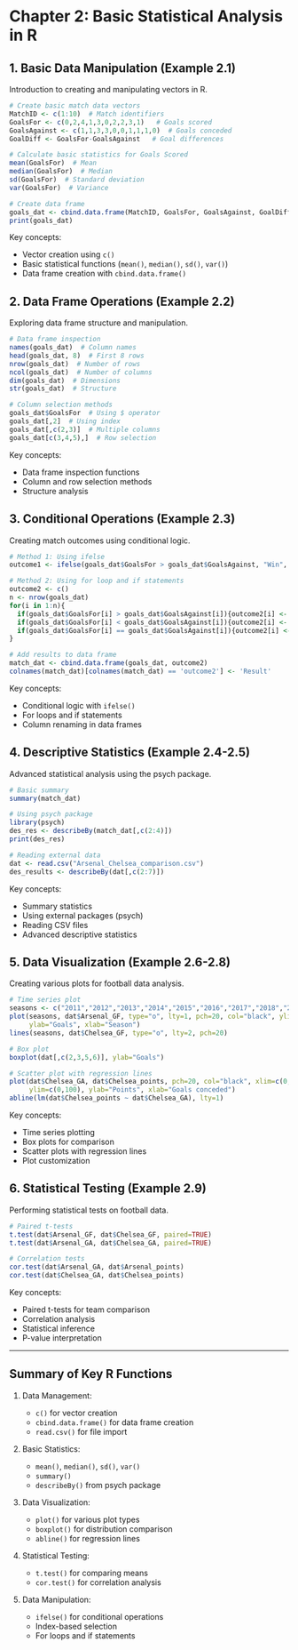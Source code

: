 # Chapter 2: Basic Statistical Analysis in R

## 1. Basic Data Manipulation (Example 2.1)

Introduction to creating and manipulating vectors in R.

```r
# Create basic match data vectors
MatchID <- c(1:10)  # Match identifiers
GoalsFor <- c(0,2,4,1,3,0,2,2,3,1)   # Goals scored
GoalsAgainst <- c(1,1,3,3,0,0,1,1,1,0)  # Goals conceded
GoalDiff <- GoalsFor-GoalsAgainst   # Goal differences

# Calculate basic statistics for Goals Scored
mean(GoalsFor)  # Mean
median(GoalsFor)  # Median
sd(GoalsFor)  # Standard deviation
var(GoalsFor)  # Variance

# Create data frame
goals_dat <- cbind.data.frame(MatchID, GoalsFor, GoalsAgainst, GoalDiff)
print(goals_dat)
```

Key concepts:
- Vector creation using `c()`
- Basic statistical functions (`mean()`, `median()`, `sd()`, `var()`)
- Data frame creation with `cbind.data.frame()`

## 2. Data Frame Operations (Example 2.2)

Exploring data frame structure and manipulation.

```r
# Data frame inspection
names(goals_dat)  # Column names
head(goals_dat, 8)  # First 8 rows
nrow(goals_dat)  # Number of rows
ncol(goals_dat)  # Number of columns
dim(goals_dat)  # Dimensions
str(goals_dat)  # Structure

# Column selection methods
goals_dat$GoalsFor  # Using $ operator
goals_dat[,2]  # Using index
goals_dat[,c(2,3)]  # Multiple columns
goals_dat[c(3,4,5),]  # Row selection
```

Key concepts:
- Data frame inspection functions
- Column and row selection methods
- Structure analysis

## 3. Conditional Operations (Example 2.3)

Creating match outcomes using conditional logic.

```r
# Method 1: Using ifelse
outcome1 <- ifelse(goals_dat$GoalsFor > goals_dat$GoalsAgainst, "Win", "Did not win")

# Method 2: Using for loop and if statements
outcome2 <- c()
n <- nrow(goals_dat)  
for(i in 1:n){
  if(goals_dat$GoalsFor[i] > goals_dat$GoalsAgainst[i]){outcome2[i] <- "Win"}
  if(goals_dat$GoalsFor[i] < goals_dat$GoalsAgainst[i]){outcome2[i] <- "Lose"}
  if(goals_dat$GoalsFor[i] == goals_dat$GoalsAgainst[i]){outcome2[i] <- "Draw"}
}

# Add results to data frame
match_dat <- cbind.data.frame(goals_dat, outcome2)
colnames(match_dat)[colnames(match_dat) == 'outcome2'] <- 'Result'
```

Key concepts:
- Conditional logic with `ifelse()`
- For loops and if statements
- Column renaming in data frames

## 4. Descriptive Statistics (Example 2.4-2.5)

Advanced statistical analysis using the psych package.

```r
# Basic summary
summary(match_dat)

# Using psych package
library(psych)
des_res <- describeBy(match_dat[,c(2:4)])
print(des_res)

# Reading external data
dat <- read.csv("Arsenal_Chelsea_comparison.csv")
des_results <- describeBy(dat[,c(2:7)])
```

Key concepts:
- Summary statistics
- Using external packages (psych)
- Reading CSV files
- Advanced descriptive statistics

## 5. Data Visualization (Example 2.6-2.8)

Creating various plots for football data analysis.

```r
# Time series plot
seasons <- c("2011","2012","2013","2014","2015","2016","2017","2018","2019","2020")
plot(seasons, dat$Arsenal_GF, type="o", lty=1, pch=20, col="black", ylim=c(0,140), 
     ylab="Goals", xlab="Season")
lines(seasons, dat$Chelsea_GF, type="o", lty=2, pch=20)

# Box plot
boxplot(dat[,c(2,3,5,6)], ylab="Goals")

# Scatter plot with regression lines
plot(dat$Chelsea_GA, dat$Chelsea_points, pch=20, col="black", xlim=c(0,60), 
     ylim=c(0,100), ylab="Points", xlab="Goals conceded")
abline(lm(dat$Chelsea_points ~ dat$Chelsea_GA), lty=1)
```

Key concepts:
- Time series plotting
- Box plots for comparison
- Scatter plots with regression lines
- Plot customization

## 6. Statistical Testing (Example 2.9)

Performing statistical tests on football data.

```r
# Paired t-tests
t.test(dat$Arsenal_GF, dat$Chelsea_GF, paired=TRUE) 
t.test(dat$Arsenal_GA, dat$Chelsea_GA, paired=TRUE)

# Correlation tests
cor.test(dat$Arsenal_GA, dat$Arsenal_points)
cor.test(dat$Chelsea_GA, dat$Chelsea_points)
```

Key concepts:
- Paired t-tests for team comparison
- Correlation analysis
- Statistical inference
- P-value interpretation

---

## Summary of Key R Functions

1. Data Management:
   - `c()` for vector creation
   - `cbind.data.frame()` for data frame creation
   - `read.csv()` for file import

2. Basic Statistics:
   - `mean()`, `median()`, `sd()`, `var()`
   - `summary()`
   - `describeBy()` from psych package

3. Data Visualization:
   - `plot()` for various plot types
   - `boxplot()` for distribution comparison
   - `abline()` for regression lines

4. Statistical Testing:
   - `t.test()` for comparing means
   - `cor.test()` for correlation analysis

5. Data Manipulation:
   - `ifelse()` for conditional operations
   - Index-based selection
   - For loops and if statements
